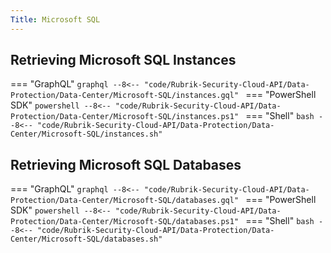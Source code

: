 ```yaml
---
Title: Microsoft SQL
---
```


## Retrieving Microsoft SQL Instances

=== "GraphQL"
    ```graphql
    --8<-- "code/Rubrik-Security-Cloud-API/Data-Protection/Data-Center/Microsoft-SQL/instances.gql"
    ```
=== "PowerShell SDK"
    ```powershell
    --8<-- "code/Rubrik-Security-Cloud-API/Data-Protection/Data-Center/Microsoft-SQL/instances.ps1"
    ```
=== "Shell"
    ```bash
    --8<-- "code/Rubrik-Security-Cloud-API/Data-Protection/Data-Center/Microsoft-SQL/instances.sh"
    ```

## Retrieving Microsoft SQL Databases

=== "GraphQL"
    ```graphql
    --8<-- "code/Rubrik-Security-Cloud-API/Data-Protection/Data-Center/Microsoft-SQL/databases.gql"
    ```
=== "PowerShell SDK"
    ```powershell
    --8<-- "code/Rubrik-Security-Cloud-API/Data-Protection/Data-Center/Microsoft-SQL/databases.ps1"
    ```
=== "Shell"
    ```bash
    --8<-- "code/Rubrik-Security-Cloud-API/Data-Protection/Data-Center/Microsoft-SQL/databases.sh"
    ```
